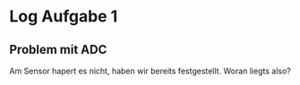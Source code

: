 # Log Aufgabe 1

## Problem mit ADC
Am Sensor hapert es nicht, haben wir bereits festgestellt. Woran liegts also?
